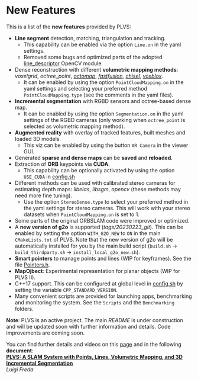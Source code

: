 # New Features 

This is a list of the **new features** provided by PLVS: 
* **Line segment** detection, matching, triangulation and tracking. 
  - This capability can be enabled via the option `Line.on` in the yaml settings.
  - Removed some bugs and optimized parts of the adopted [line_descriptor](https://github.com/opencv/opencv_contrib/tree/4.x/modules/line_descriptor) OpenCV module. 
* Dense reconstruction with different **volumetric mapping methods**: *voxelgrid*, *octree_point*, *[octomap](https://github.com/OctoMap/octomap)*, *[fastfusion](https://github.com/tum-vision/fastfusion)*, *[chisel](https://github.com/personalrobotics/OpenChisel)*, *[voxblox](https://github.com/ethz-asl/voxblox)*.  
  - It can be enabled by using the option `PointCloudMapping.on` in the yaml settings and selecting your preferred method `PointCloudMapping.type` (see the comments in the yaml files). 
* **Incremental segmentation** with RGBD sensors and octree-based dense map. 
  - It can be enabled by using the option `Segmentation.on` in the yaml settings of the RGBD cameras (only working when `octree_point` is selected as volumetric mapping method). 
* **Augmented reality** with overlay of tracked features, built meshes and loaded 3D models. 
  - This viz can be enabled by using the button `AR Camera` in the viewer GUI. 
* Generated **sparse and dense maps** can be **saved** and **reloaded**. 
* Extraction of **ORB** keypoints via **CUDA**. 
  - This capability can be optionally activated by using the option `USE_CUDA` in [config.sh](./config.sh) 
* Different methods can be used with calibrated stereo cameras for estimating depth maps: *libelas*, *libsgm*, *opencv* (these methods may need more fine tuning).
  - Use the option `StereoDense.type` to select your preferred method in the yaml settings for stereo cameras. This will work with your stereo datasets when `PointCloudMapping.on` is set to 1.  
* Some parts of the original ORBSLAM code were improved or optimized.
* A **new version of g2o** is supported (*tags/20230223_git*). This can be enabled by setting the option `WITH_G2O_NEW` to `ON` in the main `CMakeLists.txt` of PLVS. Note that the new version of g2o will be automatically installed for you by the main build script (`build.sh` → `build_thirdparty.sh` → `install_local_g2o_new.sh`).
* **Smart pointers** to manage points and lines (WIP for keyframes). See the file [Pointers.h](include/Pointers.h).
* **MapOjbect**: Experimental representation for planar objects (WIP for PLVS II).
* C++17 support. This can be configured at global level in [config.sh](./config.sh) by setting the variable `CPP_STANDARD_VERSION`.
* Many convenient scripts are provided for launching apps, benchmarking and monitoring the system. See the `Scripts` and the `Benchmarking` folders.
  
**Note**: PLVS is an active project. The main *README* is under construction and will be updated soon with further information and details. Code improvements are coming soon. 


You can find further details and videos on this [page](https://www.luigifreda.com/research/plvs-an-open-source-rgb-d-and-stereo-slam-for-volumetric-reconstruction-and-3d-incremental-segmentation/) and in the following **document**:          
**[PLVS: A SLAM System with Points, Lines, Volumetric Mapping, and 3D Incremental Segmentation](https://arxiv.org/pdf/2309.10896.pdf)**         
*Luigi Freda* 
